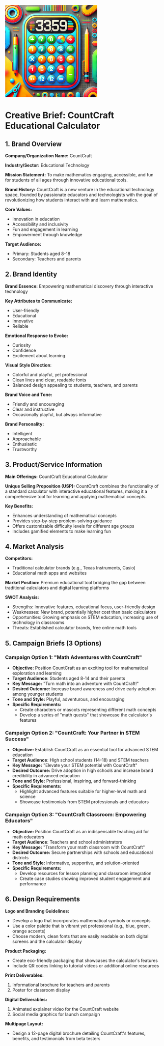 <img src="calculator.webp" width="300">


# Creative Brief: CountCraft Educational Calculator

## 1. Brand Overview

**Company/Organization Name:** CountCraft

**Industry/Sector:** Educational Technology

**Mission Statement:** To make mathematics engaging, accessible, and fun for students of all ages through innovative educational tools.

**Brand History:** CountCraft is a new venture in the educational technology space, founded by passionate educators and technologists with the goal of revolutionizing how students interact with and learn mathematics.

**Core Values:**
- Innovation in education
- Accessibility and inclusivity
- Fun and engagement in learning
- Empowerment through knowledge

**Target Audience:** 
- Primary: Students aged 8-18
- Secondary: Teachers and parents

## 2. Brand Identity

**Brand Essence:** Empowering mathematical discovery through interactive technology

**Key Attributes to Communicate:**
- User-friendly
- Educational
- Innovative
- Reliable

**Emotional Response to Evoke:**
- Curiosity
- Confidence
- Excitement about learning

**Visual Style Direction:**
- Colorful and playful, yet professional
- Clean lines and clear, readable fonts
- Balanced design appealing to students, teachers, and parents

**Brand Voice and Tone:**
- Friendly and encouraging
- Clear and instructive
- Occasionally playful, but always informative

**Brand Personality:**
- Intelligent
- Approachable
- Enthusiastic
- Trustworthy

## 3. Product/Service Information

**Main Offerings:** CountCraft Educational Calculator

**Unique Selling Proposition (USP):** CountCraft combines the functionality of a standard calculator with interactive educational features, making it a comprehensive tool for learning and applying mathematical concepts.

**Key Benefits:**
- Enhances understanding of mathematical concepts
- Provides step-by-step problem-solving guidance
- Offers customizable difficulty levels for different age groups
- Includes gamified elements to make learning fun

## 4. Market Analysis

**Competitors:**
- Traditional calculator brands (e.g., Texas Instruments, Casio)
- Educational math apps and websites

**Market Position:** Premium educational tool bridging the gap between traditional calculators and digital learning platforms

**SWOT Analysis:**
- Strengths: Innovative features, educational focus, user-friendly design
- Weaknesses: New brand, potentially higher cost than basic calculators
- Opportunities: Growing emphasis on STEM education, increasing use of technology in classrooms
- Threats: Established calculator brands, free online math tools

## 5. Campaign Briefs (3 Options)

### Campaign Option 1: "Math Adventures with CountCraft"

- **Objective:** Position CountCraft as an exciting tool for mathematical exploration and learning
- **Target Audience:** Students aged 8-14 and their parents
- **Key Message:** "Turn math into an adventure with CountCraft!"
- **Desired Outcome:** Increase brand awareness and drive early adoption among younger students
- **Tone and Style:** Playful, adventurous, and encouraging
- **Specific Requirements:** 
  - Create characters or mascots representing different math concepts
  - Develop a series of "math quests" that showcase the calculator's features

### Campaign Option 2: "CountCraft: Your Partner in STEM Success"

- **Objective:** Establish CountCraft as an essential tool for advanced STEM education
- **Target Audience:** High school students (14-18) and STEM teachers
- **Key Message:** "Elevate your STEM potential with CountCraft"
- **Desired Outcome:** Drive adoption in high schools and increase brand credibility in advanced education
- **Tone and Style:** Professional, inspiring, and forward-thinking
- **Specific Requirements:**
  - Highlight advanced features suitable for higher-level math and science
  - Showcase testimonials from STEM professionals and educators

### Campaign Option 3: "CountCraft Classroom: Empowering Educators"

- **Objective:** Position CountCraft as an indispensable teaching aid for math educators
- **Target Audience:** Teachers and school administrators
- **Key Message:** "Transform your math classroom with CountCraft"
- **Desired Outcome:** Secure partnerships with schools and educational districts
- **Tone and Style:** Informative, supportive, and solution-oriented
- **Specific Requirements:**
  - Develop resources for lesson planning and classroom integration
  - Create case studies showing improved student engagement and performance

## 6. Design Requirements

**Logo and Branding Guidelines:**
- Develop a logo that incorporates mathematical symbols or concepts
- Use a color palette that is vibrant yet professional (e.g., blue, green, orange accents)
- Choose modern, clean fonts that are easily readable on both digital screens and the calculator display

**Product Packaging:**
- Create eco-friendly packaging that showcases the calculator's features
- Include QR codes linking to tutorial videos or additional online resources

**Print Deliverables:**
1. Informational brochure for teachers and parents
2. Poster for classroom display

**Digital Deliverables:**
1. Animated explainer video for the CountCraft website
2. Social media graphics for launch campaign

**Multipage Layout:**
- Design a 12-page digital brochure detailing CountCraft's features, benefits, and testimonials from beta testers
